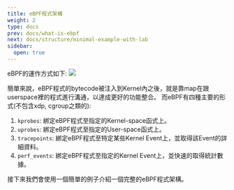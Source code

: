 ```yaml
---
title: eBPF程式架構
weight: 2
type: docs
prev: docs/what-is-ebpf
next: docs/structure/minimal-example-with-lab
sidebar:
  open: true
---
```


eBPF的運作方式如下:
![](https://imgur-backup.hackmd.io/i7b3DkP.png)

簡單來說，eBPF程式的bytecode被注入到Kernel內之後，就是靠map在跟userspace裡的程式進行溝通，以達成更好的功能整合。
而eBPF有四種主要的形式(不包含xdp, cgroup之類的):
1. `kprobes`: 綁定eBPF程式至指定的Kernel-space函式上。 
2. `uprobes`: 綁定eBPF程式至指定的User-space函式上。 
3. `tracepoints`: 綁定eBPF程式至特定某些Kernel Event上，並取得該Event的詳細資料。 
4. `perf_events`: 綁定eBPF程式至指定的Kernel Event上，並快速的取得統計數據。 

接下來我們會使用一個簡單的例子介紹一個完整的eBPF程式架構。
